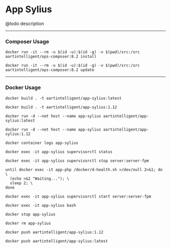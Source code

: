# App Sylius

@todo description

---

### Composer Usage

```shell
docker run -it --rm -u $(id -u):$(id -g) -v $(pwd)/src:/src aartintelligent/ops-composer:8.2 install
```

```shell
docker run -it --rm -u $(id -u):$(id -g) -v $(pwd)/src:/src aartintelligent/ops-composer:8.2 update
```

---

### Docker Usage

```shell
docker build . -t aartintelligent/app-sylius:latest
```

```shell
docker build . -t aartintelligent/app-sylius:1.12
```

```shell
docker run -d --net host --name app-sylius aartintelligent/app-sylius:latest
```

```shell
docker run -d --net host --name app-sylius aartintelligent/app-sylius:1.12
```

```shell
docker container logs app-sylius
```

```shell
docker exec -it app-sylius supervisorctl status
```

```shell
docker exec -it app-sylius supervisorctl stop server:server-fpm
```

```shell
until docker exec -it app-php /docker/d-health.sh >/dev/null 2>&1; do \
  (echo >&2 "Waiting..."); \
  sleep 2; \
done
```

```shell
docker exec -it app-sylius supervisorctl start server:server-fpm
```

```shell
docker exec -it app-sylius bash
```

```shell
docker stop app-sylius
```

```shell
docker rm app-sylius
```

```shell
docker push aartintelligent/app-sylius:1.12
```

```shell
docker push aartintelligent/app-sylius:latest
```
